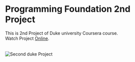 # Programming Foundation 2nd Project
This is 2nd Project of Duke university Coursera course.<br/>
Watch Project [Online](https://mohammadkiaei.github.io/Programming-Foundation-Example2/).<br/>
<br/>
<br/>
![Second duke Project]()
